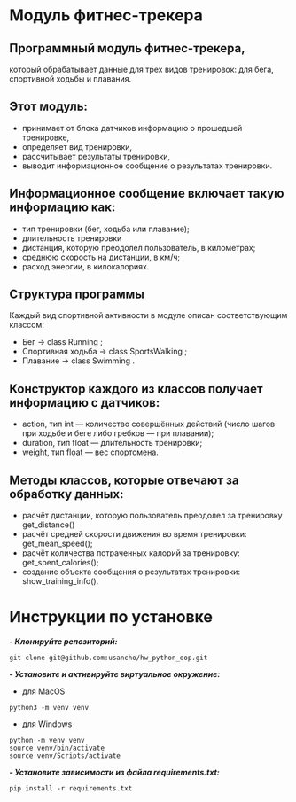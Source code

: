 # Модуль фитнес-трекера

## Программный модуль фитнес-трекера,
который обрабатывает данные для трех видов тренировок:
для бега, спортивной ходьбы и плавания.

## Этот модуль:
- принимает от блока датчиков информацию о прошедшей тренировке,
- определяет вид тренировки,
- рассчитывает результаты тренировки,
- выводит информационное сообщение о результатах тренировки.

## Информационное сообщение включает такую информацию как:
- тип тренировки (бег, ходьба или плавание);
- длительность тренировки
- дистанция, которую преодолел пользователь, в километрах;
- среднюю скорость на дистанции, в км/ч;
- расход энергии, в килокалориях.

## Структура программы
Каждый вид спортивной активности в модуле описан соответствующим классом:
- Бег → class Running ;
- Спортивная ходьба → class SportsWalking ;
- Плавание → class Swimming .

## Конструктор каждого из классов получает информацию с датчиков:
- action, тип int — количество совершённых действий (число шагов
при ходьбе и беге либо гребков — при плавании);
- duration, тип float — длительность тренировки;
- weight, тип float — вес спортсмена.

## Методы классов, которые отвечают за обработку данных:
- расчёт дистанции, которую пользователь преодолел за тренировку get_distance()
- расчёт средней скорости движения во время тренировки: get_mean_speed();
- расчёт количества потраченных калорий за тренировку: get_spent_calories();
- создание объекта сообщения о результатах тренировки: show_training_info().

# Инструкции по установке
***- Клонируйте репозиторий:***
```
git clone git@github.com:usancho/hw_python_oop.git
```

***- Установите и активируйте виртуальное окружение:***
- для MacOS
```
python3 -m venv venv
```
- для Windows
```
python -m venv venv
source venv/bin/activate
source venv/Scripts/activate
```

***- Установите зависимости из файла requirements.txt:***
```
pip install -r requirements.txt
